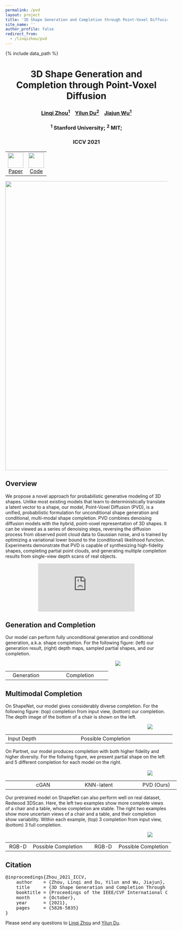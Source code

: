 ```yaml
---
permalink: /pvd
layout: project
title: '3D Shape Generation and Completion through Point-Voxel Diffusion'
site_name: ''
author_profile: false
redirect_from: 
  - /linqizhou/pvd
---
```


{% include data_path %}

<center><h1>3D Shape Generation and Completion through Point-Voxel Diffusion</h1></center>
<center><h3><a href="https://alexzhou907.github.io/">Linqi Zhou<sup>1</sup></a>&nbsp;&nbsp;&nbsp;
  <a href="https://yilundu.github.io/">Yilun Du<sup>2</sup></a>&nbsp;&nbsp;&nbsp;
  <a href="https://jiajunwu.com/">Jiajun Wu<sup>1</sup></a>
</h3></center>
<center><h3>
  <sup>1</sup> Stanford University;
  <sup>2</sup> MIT;
</h3></center>

<center><h3>
  ICCV 2021
</h3></center>

<!-- paper icons -->
<center>
<table style="margin-top: 20px">
    <tr>
        <td><center><a href="https://arxiv.org/abs/2104.03670" class="nav-link"><img class="filter-blue" src="{{ "/images/paper_icon.svg" | prepend: data_path }}" width="48" height="48"/><br>Paper</a></center>
        </td>
        <td><center><a href="https://github.com/alexzhou907/PVD" class="nav-link"><img class="filter-blue" src="{{ "/images/github.svg" | prepend: data_path }}" width="48" height="48"/><br>Code<br></a></center>
        </td>
    </tr>
</table>
</center>

<center>
<img src="{{ "/images/project_pages/pvd/pvd_teaser.gif" | prepend: data_path }}" width="900"/> 
</center>

<h2 class="title">Overview</h2>
<p>
We propose a novel approach for probabilistic generative modeling of 3D shapes. Unlike most existing models that learn to deterministically translate a latent vector to a shape, our model, Point-Voxel Diffusion (PVD), is a unified, probabilistic formulation for unconditional shape generation and conditional, multi-modal shape completion. PVD combines denoising diffusion models with the hybrid, point-voxel representation of 3D shapes. It can be viewed as a series of denoising steps, reversing the diffusion process from observed point cloud data to Gaussian noise, and is trained by optimizing a variational lower bound to the (conditional) likelihood function. Experiments demonstrate that PVD is capable of synthesizing high-fidelity shapes, completing partial point clouds, and generating multiple completion results from single-view depth scans of real objects. 
</p>
<center>

<div class="videoWrapper">
<iframe  src="https://www.youtube.com/embed/64jl79i6HNY" frameborder="0" allow="accelerometer; autoplay; clipboard-write; encrypted-media; gyroscope; picture-in-picture" allowfullscreen></iframe>
</div>


</center>

<h2 class="title">Generation and Completion</h2>
<p>
Our model can perform fully unconditional generation and conditional generation, a.k.a. shape completion. For the following
figure: (left) our generation result, (right) depth maps, sampled partial shapes, and our completion.
<center>
<div style="width: 700">
    <img src="{{ "/images/project_pages/pvd/gen_comp.gif" | prepend: data_path }}" /> 
    <table width="100%">
    <tr>
        <td style="width: 40%; text-align: center">Generation</td><td style="width: 5%;"></td>
        <td style="text-align: center">Completion</td>
    </tr>
</table>
</div>
</center>
</p>

<h2 class="title">Multimodal Completion</h2>
<p>
On ShapeNet, our model gives considerably diverse completion. For the following figure: (top) completion from input view,
(bottom) our completion. The depth image of the bottom of a chair is shown on the left.
<center>
<div style="width: 900">
    <img src="{{ "/images/project_pages/pvd/mm_shapenet.gif" | prepend: data_path }}"/> 
    <table width="100%">
    <tr>
        <td style="width: 20%; text-align: center;">Input Depth</td>
        <td style="text-align: center">Possible Completion</td>
    </tr>
</table>
</div>
</center>
On Partnet, our model produces completion with both higher fidelity and higher diversity. For the follwing figure, we present 
partial shape on the left and 5 different completion for each model on the right.
<br><br>
<center>
<div style="width: 900">
    <img src="{{ "/images/project_pages/pvd/mm_partnet.gif" | prepend: data_path }}"/> 
    <table width="100%">
    <tr>
        <td style="width: 8%;"></td>
        <td style="width: 28%; text-align: center">cGAN</td>
        <td style="width: 37%; text-align: center">KNN-latent</td><td style="width: 3%;"></td>
        <td style="text-align: center">PVD (Ours)</td>
    </tr>
</table>
</div>
</center>
</p>

<p>
Our pretrained model on ShapeNet can also perform well on real dataset, Redwood 3DScan. Here, the left two examples show more complete views of 
a chair and a table, whose completion are stable. The right two examples show more uncertain views of a chair and a table,
and their completion show variability. Within each example, (top) 3 completion from input view, (bottom) 3 full completion.
<center>
<div style="width: 900">
    <img src="{{ "/images/project_pages/pvd/mm_redwood.gif" | prepend: data_path }}"/> 
    <table width="100%">
    <tr>
        <td style="width: 15%; text-align: center">RGB-D</td>
        <td style="width: 33%; text-align: center">Possible Completion</td><td style="width: 3.5%;"></td>
        <td style="width: 15%; text-align: center">RGB-D</td>
        <td style="text-align: center">Possible Completion</td>
    </tr>
</table>
</div>
</center>
</p>
<h2 class="title">Citation</h2>
<pre>
@inproceedings{Zhou_2021_ICCV,
    author    = {Zhou, Linqi and Du, Yilun and Wu, Jiajun},
    title     = {3D Shape Generation and Completion Through Point-Voxel Diffusion},
    booktitle = {Proceedings of the IEEE/CVF International Conference on Computer Vision (ICCV)},
    month     = {October},
    year      = {2021},
    pages     = {5826-5835}
}
</pre>

<p>Please send any questions to <a href="https://alexzhou907.github.io/">Linqi Zhou</a> and <a href="https://yilundu.github.io/">Yilun Du</a>.</p>



